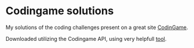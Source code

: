 # Codingame solutions

My solutions of the coding challenges present on a great site [CodinGame](codingame.com).  

Downloaded utilizing the Codingame API, using very helpfull [tool](https://github.com/darthwalsh/DownloadCodinGame).  
